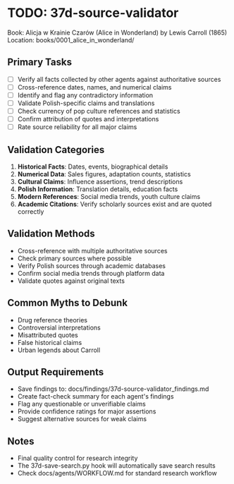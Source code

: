 # TODO: 37d-source-validator
Book: Alicja w Krainie Czarów (Alice in Wonderland) by Lewis Carroll (1865)
Location: books/0001_alice_in_wonderland/

## Primary Tasks
- [ ] Verify all facts collected by other agents against authoritative sources
- [ ] Cross-reference dates, names, and numerical claims
- [ ] Identify and flag any contradictory information
- [ ] Validate Polish-specific claims and translations
- [ ] Check currency of pop culture references and statistics
- [ ] Confirm attribution of quotes and interpretations
- [ ] Rate source reliability for all major claims

## Validation Categories
1. **Historical Facts**: Dates, events, biographical details
2. **Numerical Data**: Sales figures, adaptation counts, statistics
3. **Cultural Claims**: Influence assertions, trend descriptions
4. **Polish Information**: Translation details, education facts
5. **Modern References**: Social media trends, youth culture claims
6. **Academic Citations**: Verify scholarly sources exist and are quoted correctly

## Validation Methods
- Cross-reference with multiple authoritative sources
- Check primary sources where possible
- Verify Polish sources through academic databases
- Confirm social media trends through platform data
- Validate quotes against original texts

## Common Myths to Debunk
- Drug reference theories
- Controversial interpretations
- Misattributed quotes
- False historical claims
- Urban legends about Carroll

## Output Requirements
- Save findings to: docs/findings/37d-source-validator_findings.md
- Create fact-check summary for each agent's findings
- Flag any questionable or unverifiable claims
- Provide confidence ratings for major assertions
- Suggest alternative sources for weak claims

## Notes
- Final quality control for research integrity
- The 37d-save-search.py hook will automatically save search results
- Check docs/agents/WORKFLOW.md for standard research workflow
